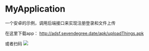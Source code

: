 # MyApplication
一个安卓的示例，调用后端接口来实现注册登录和文件上传

在这里下载app：
http://adsf.sevendegree.date/apk/uploadThings.apk

或者扫码
<image src="http://adsf.sevendegree.date/apk/uploadMyApk.png"/>
